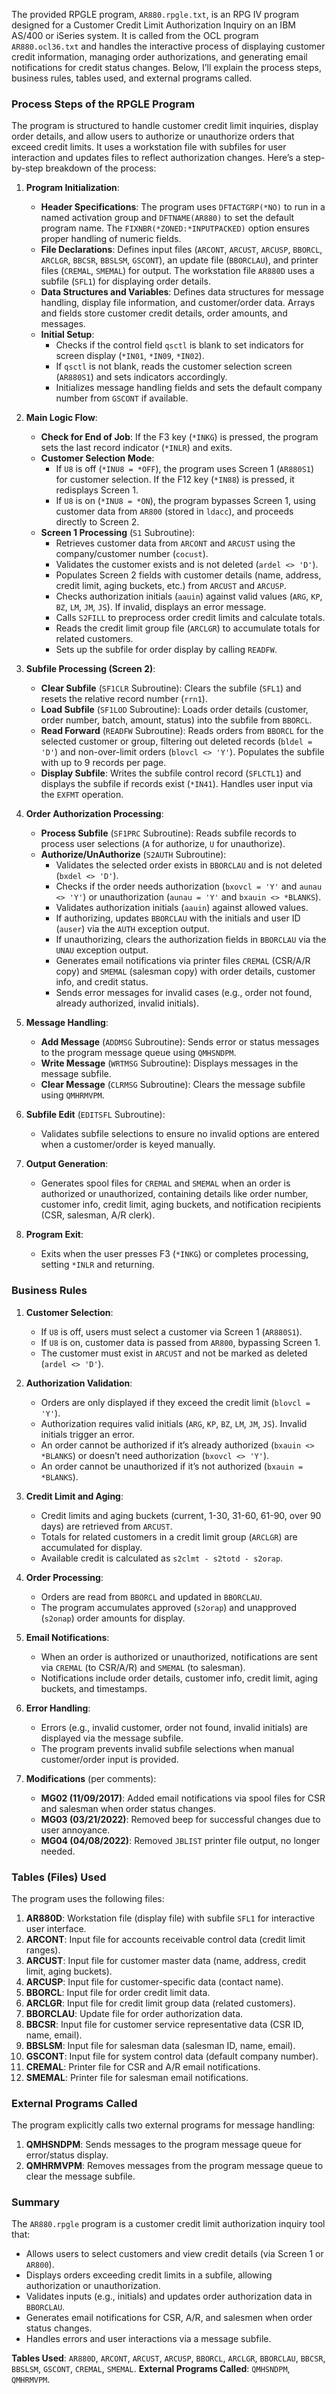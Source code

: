 The provided RPGLE program, `AR880.rpgle.txt`, is an RPG IV program designed for a Customer Credit Limit Authorization Inquiry on an IBM AS/400 or iSeries system. It is called from the OCL program `AR880.ocl36.txt` and handles the interactive process of displaying customer credit information, managing order authorizations, and generating email notifications for credit status changes. Below, I’ll explain the process steps, business rules, tables used, and external programs called.

### Process Steps of the RPGLE Program

The program is structured to handle customer credit limit inquiries, display order details, and allow users to authorize or unauthorize orders that exceed credit limits. It uses a workstation file with subfiles for user interaction and updates files to reflect authorization changes. Here’s a step-by-step breakdown of the process:

1. **Program Initialization**:
   - **Header Specifications**: The program uses `DFTACTGRP(*NO)` to run in a named activation group and `DFTNAME(AR880)` to set the default program name. The `FIXNBR(*ZONED:*INPUTPACKED)` option ensures proper handling of numeric fields.
   - **File Declarations**: Defines input files (`ARCONT`, `ARCUST`, `ARCUSP`, `BBORCL`, `ARCLGR`, `BBCSR`, `BBSLSM`, `GSCONT`), an update file (`BBORCLAU`), and printer files (`CREMAL`, `SMEMAL`) for output. The workstation file `AR880D` uses a subfile (`SFL1`) for displaying order details.
   - **Data Structures and Variables**: Defines data structures for message handling, display file information, and customer/order data. Arrays and fields store customer credit details, order amounts, and messages.
   - **Initial Setup**:
     - Checks if the control field `qsctl` is blank to set indicators for screen display (`*IN01`, `*IN09`, `*IN02`).
     - If `qsctl` is not blank, reads the customer selection screen (`AR880S1`) and sets indicators accordingly.
     - Initializes message handling fields and sets the default company number from `GSCONT` if available.

2. **Main Logic Flow**:
   - **Check for End of Job**: If the F3 key (`*INKG`) is pressed, the program sets the last record indicator (`*INLR`) and exits.
   - **Customer Selection Mode**:
     - If `U8` is off (`*INU8 = *OFF`), the program uses Screen 1 (`AR880S1`) for customer selection. If the F12 key (`*IN88`) is pressed, it redisplays Screen 1.
     - If `U8` is on (`*INU8 = *ON`), the program bypasses Screen 1, using customer data from `AR800` (stored in `ldacc`), and proceeds directly to Screen 2.
   - **Screen 1 Processing** (`S1` Subroutine):
     - Retrieves customer data from `ARCONT` and `ARCUST` using the company/customer number (`cocust`).
     - Validates the customer exists and is not deleted (`ardel <> 'D'`).
     - Populates Screen 2 fields with customer details (name, address, credit limit, aging buckets, etc.) from `ARCUST` and `ARCUSP`.
     - Checks authorization initials (`aauin`) against valid values (`ARG`, `KP`, `BZ`, `LM`, `JM`, `JS`). If invalid, displays an error message.
     - Calls `S2FILL` to preprocess order credit limits and calculate totals.
     - Reads the credit limit group file (`ARCLGR`) to accumulate totals for related customers.
     - Sets up the subfile for order display by calling `READFW`.

3. **Subfile Processing (Screen 2)**:
   - **Clear Subfile** (`SF1CLR` Subroutine): Clears the subfile (`SFL1`) and resets the relative record number (`rrn1`).
   - **Load Subfile** (`SF1LOD` Subroutine): Loads order details (customer, order number, batch, amount, status) into the subfile from `BBORCL`.
   - **Read Forward** (`READFW` Subroutine): Reads orders from `BBORCL` for the selected customer or group, filtering out deleted records (`bldel = 'D'`) and non-over-limit orders (`blovcl <> 'Y'`). Populates the subfile with up to 9 records per page.
   - **Display Subfile**: Writes the subfile control record (`SFLCTL1`) and displays the subfile if records exist (`*IN41`). Handles user input via the `EXFMT` operation.

4. **Order Authorization Processing**:
   - **Process Subfile** (`SF1PRC` Subroutine): Reads subfile records to process user selections (`A` for authorize, `U` for unauthorize).
   - **Authorize/UnAuthorize** (`S2AUTH` Subroutine):
     - Validates the selected order exists in `BBORCLAU` and is not deleted (`bxdel <> 'D'`).
     - Checks if the order needs authorization (`bxovcl = 'Y'` and `aunau <> 'Y'`) or unauthorization (`aunau = 'Y'` and `bxauin <> *BLANKS`).
     - Validates authorization initials (`aauin`) against allowed values.
     - If authorizing, updates `BBORCLAU` with the initials and user ID (`auser`) via the `AUTH` exception output.
     - If unauthorizing, clears the authorization fields in `BBORCLAU` via the `UNAU` exception output.
     - Generates email notifications via printer files `CREMAL` (CSR/A/R copy) and `SMEMAL` (salesman copy) with order details, customer info, and credit status.
     - Sends error messages for invalid cases (e.g., order not found, already authorized, invalid initials).

5. **Message Handling**:
   - **Add Message** (`ADDMSG` Subroutine): Sends error or status messages to the program message queue using `QMHSNDPM`.
   - **Write Message** (`WRTMSG` Subroutine): Displays messages in the message subfile.
   - **Clear Message** (`CLRMSG` Subroutine): Clears the message subfile using `QMHRMVPM`.

6. **Subfile Edit** (`EDITSFL` Subroutine):
   - Validates subfile selections to ensure no invalid options are entered when a customer/order is keyed manually.

7. **Output Generation**:
   - Generates spool files for `CREMAL` and `SMEMAL` when an order is authorized or unauthorized, containing details like order number, customer info, credit limit, aging buckets, and notification recipients (CSR, salesman, A/R clerk).

8. **Program Exit**:
   - Exits when the user presses F3 (`*INKG`) or completes processing, setting `*INLR` and returning.

### Business Rules

1. **Customer Selection**:
   - If `U8` is off, users must select a customer via Screen 1 (`AR880S1`).
   - If `U8` is on, customer data is passed from `AR800`, bypassing Screen 1.
   - The customer must exist in `ARCUST` and not be marked as deleted (`ardel <> 'D'`).

2. **Authorization Validation**:
   - Orders are only displayed if they exceed the credit limit (`blovcl = 'Y'`).
   - Authorization requires valid initials (`ARG`, `KP`, `BZ`, `LM`, `JM`, `JS`). Invalid initials trigger an error.
   - An order cannot be authorized if it’s already authorized (`bxauin <> *BLANKS`) or doesn’t need authorization (`bxovcl <> 'Y'`).
   - An order cannot be unauthorized if it’s not authorized (`bxauin = *BLANKS`).

3. **Credit Limit and Aging**:
   - Credit limits and aging buckets (current, 1-30, 31-60, 61-90, over 90 days) are retrieved from `ARCUST`.
   - Totals for related customers in a credit limit group (`ARCLGR`) are accumulated for display.
   - Available credit is calculated as `s2clmt - s2totd - s2orap`.

4. **Order Processing**:
   - Orders are read from `BBORCL` and updated in `BBORCLAU`.
   - The program accumulates approved (`s2orap`) and unapproved (`s2onap`) order amounts for display.

5. **Email Notifications**:
   - When an order is authorized or unauthorized, notifications are sent via `CREMAL` (to CSR/A/R) and `SMEMAL` (to salesman).
   - Notifications include order details, customer info, credit limit, aging buckets, and timestamps.

6. **Error Handling**:
   - Errors (e.g., invalid customer, order not found, invalid initials) are displayed via the message subfile.
   - The program prevents invalid subfile selections when manual customer/order input is provided.

7. **Modifications** (per comments):
   - **MG02 (11/09/2017)**: Added email notifications via spool files for CSR and salesman when order status changes.
   - **MG03 (03/21/2022)**: Removed beep for successful changes due to user annoyance.
   - **MG04 (04/08/2022)**: Removed `JBLIST` printer file output, no longer needed.

### Tables (Files) Used

The program uses the following files:
1. **AR880D**: Workstation file (display file) with subfile `SFL1` for interactive user interface.
2. **ARCONT**: Input file for accounts receivable control data (credit limit ranges).
3. **ARCUST**: Input file for customer master data (name, address, credit limit, aging buckets).
4. **ARCUSP**: Input file for customer-specific data (contact name).
5. **BBORCL**: Input file for order credit limit data.
6. **ARCLGR**: Input file for credit limit group data (related customers).
7. **BBORCLAU**: Update file for order authorization data.
8. **BBCSR**: Input file for customer service representative data (CSR ID, name, email).
9. **BBSLSM**: Input file for salesman data (salesman ID, name, email).
10. **GSCONT**: Input file for system control data (default company number).
11. **CREMAL**: Printer file for CSR and A/R email notifications.
12. **SMEMAL**: Printer file for salesman email notifications.

### External Programs Called

The program explicitly calls two external programs for message handling:
1. **QMHSNDPM**: Sends messages to the program message queue for error/status display.
2. **QMHRMVPM**: Removes messages from the program message queue to clear the message subfile.

### Summary

The `AR880.rpgle` program is a customer credit limit authorization inquiry tool that:
- Allows users to select customers and view credit details (via Screen 1 or `AR800`).
- Displays orders exceeding credit limits in a subfile, allowing authorization or unauthorization.
- Validates inputs (e.g., initials) and updates order authorization data in `BBORCLAU`.
- Generates email notifications for CSR, A/R, and salesmen when order status changes.
- Handles errors and user interactions via a message subfile.

**Tables Used**: `AR880D`, `ARCONT`, `ARCUST`, `ARCUSP`, `BBORCL`, `ARCLGR`, `BBORCLAU`, `BBCSR`, `BBSLSM`, `GSCONT`, `CREMAL`, `SMEMAL`.
**External Programs Called**: `QMHSNDPM`, `QMHRMVPM`.